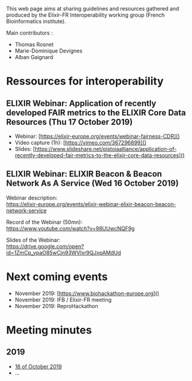 This web page aims at sharing guidelines and resources gathered and produced by the Elixir-FR Interoperability working group (French Bioinformatics institute). 

Main contributors : 
  - Thomas Rosnet
  - Marie-Dominique Devignes
  - Alban Gaignard

# Ressources for interoperability

## ELIXIR Webinar: Application of recently developed FAIR metrics to the ELIXIR Core Data Resources (Thu 17 October 2019)
 - Webinar: [https://elixir-europe.org/events/webinar-fairness-CDR]()
 - Video capture (1h): [https://vimeo.com/367296899]()
 - Slides: [https://www.slideshare.net/pistoiaalliance/application-of-recently-developed-fair-metrics-to-the-elixir-core-data-resources]()

## ELIXIR Webinar: ELIXIR Beacon & Beacon Network As A Service (Wed 16 October 2019)

Webinar description:  
https://elixir-europe.org/events/elixir-webinar-elixir-beacon-beacon-network-service

Record of the Webinar (50mn):  
https://www.youtube.com/watch?v=98UUwcNQF9g

Slides of the Webinar:  
https://drive.google.com/open?id=1ZmCp_vpaO85wCjn93WVlxr9QJxpAMdUd



# Next coming events
 - November 2019: [https://www.biohackathon-europe.org]()
 - November 2019: IFB / Elixir-FR meeting 
 - November 2019: ReproHackathon

# Meeting minutes
## 2019
 - [16 of October 2019]()
 - ...
